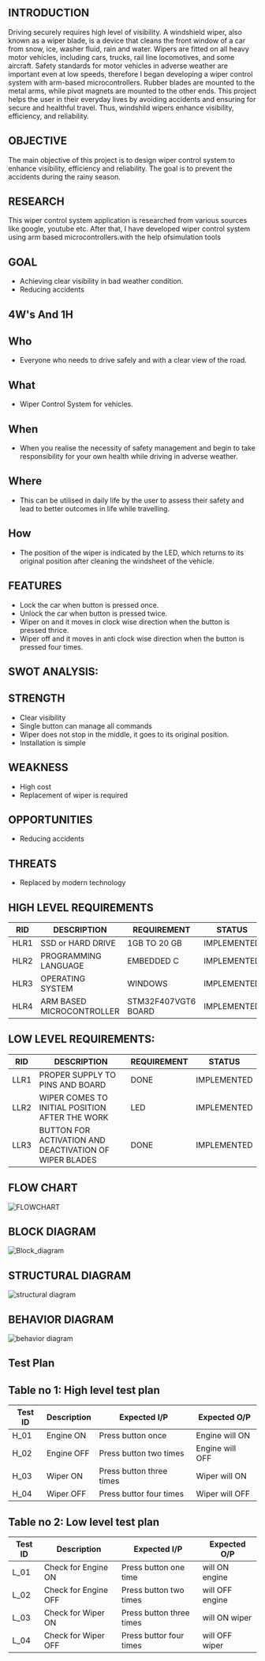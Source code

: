 ## INTRODUCTION
Driving securely requires high level of visibility. A windshield wiper, also known as a wiper blade, is a device that cleans the front window of a car from snow, ice, washer fluid, rain and water. Wipers are fitted on all heavy motor vehicles, including cars, trucks, rail line locomotives, and some aircraft.  Safety standards for motor vehicles in adverse weather are important even at low speeds, therefore I began developing a wiper control system with arm-based microcontrollers. Rubber blades are mounted to the metal arms, while pivot magnets are mounted to the other ends. This project helps the user in their everyday lives by avoiding accidents and ensuring for secure and healthful travel. Thus, windshild wipers enhance visibility, efficiency, and reliability.
## OBJECTIVE
The main objective of this project is to design wiper control system to enhance visibility, efficiency and reliability. The goal is to prevent the accidents during the rainy season.
## RESEARCH
This wiper control system application is researched from various sources like google, youtube etc. After that, I have developed wiper control system using arm based microcontrollers.with the help ofsimulation tools 
## GOAL
- Achieving clear visibility in bad weather condition.
- Reducing accidents
## 4W's And 1H
## Who
- Everyone who needs to drive safely and with a clear view of the road.
## What
- Wiper Control System for vehicles.
## When
- When you realise the necessity of safety management and begin to take responsibility for your own health while driving in adverse weather.
## Where
- This can be utilised in daily life by the user to assess their safety and lead to better outcomes in life while travelling.
## How
- The position of the wiper is indicated by the LED, which returns to its original position after cleaning the windsheet of the vehicle.
## FEATURES
- Lock the car when button is pressed once.
- Unlock the car when button is pressed twice.
- Wiper on and it moves in clock wise direction when the button is pressed thrice.
- Wiper off and it moves in anti clock wise direction when the button is pressed four times.
## SWOT ANALYSIS:
## STRENGTH
- Clear visibility
- Single button can manage all commands
- Wiper does not stop in the middle, it goes to its original position.
- Installation is simple
## WEAKNESS
- High cost
- Replacement of wiper is required
## OPPORTUNITIES
- Reducing accidents
## THREATS
- Replaced by modern technology
## HIGH LEVEL REQUIREMENTS
| RID | DESCRIPTION | REQUIREMENT | STATUS |
| --- | --- | --- | --- |
| HLR1 |	SSD or HARD DRIVE | 1GB TO 20 GB | IMPLEMENTED |
| HLR2 |	PROGRAMMING LANGUAGE | EMBEDDED C	 | IMPLEMENTED |
| HLR3 |	OPERATING SYSTEM | WINDOWS | IMPLEMENTED |
| HLR4 |		ARM BASED MICROCONTROLLER | STM32F407VGT6 BOARD | IMPLEMENTED |
## LOW LEVEL REQUIREMENTS:
| RID |	DESCRIPTION | REQUIREMENT | STATUS |
| --- | --- | --- | --- |
| LLR1 |	PROPER SUPPLY TO PINS AND BOARD | DONE | IMPLEMENTED |
| LLR2 |	WIPER COMES TO INITIAL POSITION AFTER THE WORK | LED | IMPLEMENTED |
| LLR3 |	BUTTON FOR ACTIVATION AND DEACTIVATION OF WIPER BLADES | DONE | IMPLEMENTED |
## FLOW CHART
![FLOWCHART](https://user-images.githubusercontent.com/101622270/168106685-a7027ae9-4bc2-4520-9fee-b79776c03cfd.PNG)
## BLOCK DIAGRAM
![Block_diagram](https://user-images.githubusercontent.com/101622270/168106736-40be3039-a57a-40c5-9add-1282e3cf9369.PNG)
## STRUCTURAL DIAGRAM
![structural diagram](https://user-images.githubusercontent.com/101622270/168106870-fa8b3ad1-0277-4bf0-a525-36f0a13328e3.PNG)
## BEHAVIOR DIAGRAM
![behavior diagram](https://user-images.githubusercontent.com/101622270/168106962-3ac18618-f090-45ec-9e95-5a5126ea9c4b.PNG)
## Test Plan
## Table no 1: High level test plan
Test ID | Description | Expected I/P | Expected O/P |
--------|-------------|---------|---------
H_01  | Engine ON | Press button once | Engine will ON |
H_02  | Engine OFF | Press button two times | Engine will OFF |
H_03  | Wiper ON | Press button three times | Wiper will ON |
H_04  | Wiper OFF | Press buttor four times | Wiper will OFF |
## Table no 2: Low level test plan
Test ID | Description | Expected I/P | Expected O/P |
--------|-------------|---------|---------
L_01  | Check for Engine ON | Press button one time | will ON engine |
L_02  | Check for Engine OFF | Press button two times | will OFF engine |
L_03  | Check for Wiper ON | Press button three times | will ON wiper |
L_04  | Check for Wiper OFF | Press buttor four times | will OFF wiper |
